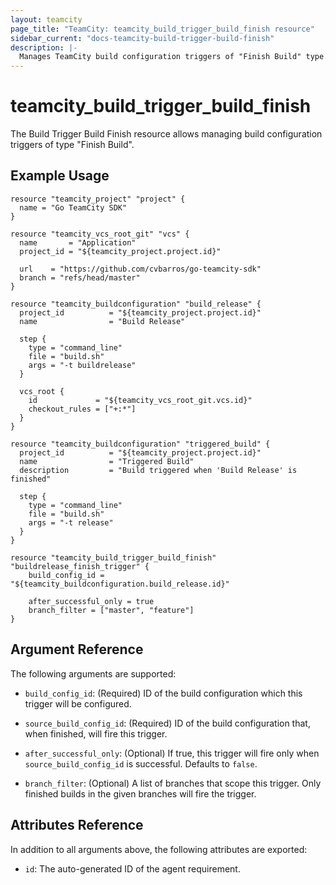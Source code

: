 ```yaml
---
layout: teamcity
page_title: "TeamCity: teamcity_build_trigger_build_finish resource"
sidebar_current: "docs-teamcity-build-trigger-build-finish"
description: |-
  Manages TeamCity build configuration triggers of "Finish Build" type.
---
```


# teamcity\_build\_trigger\_build\_finish

The Build Trigger Build Finish resource allows managing build configuration triggers of type "Finish Build".

## Example Usage

```hcl
resource "teamcity_project" "project" {
  name = "Go TeamCity SDK"
}

resource "teamcity_vcs_root_git" "vcs" {
  name       = "Application"
  project_id = "${teamcity_project.project.id}"

  url    = "https://github.com/cvbarros/go-teamcity-sdk"
  branch = "refs/head/master"
}

resource "teamcity_buildconfiguration" "build_release" {
  project_id          = "${teamcity_project.project.id}"
  name                = "Build Release"

  step {
    type = "command_line"
    file = "build.sh"
    args = "-t buildrelease"
  }

  vcs_root {
    id             = "${teamcity_vcs_root_git.vcs.id}"
    checkout_rules = ["+:*"]
  }
}

resource "teamcity_buildconfiguration" "triggered_build" {
  project_id          = "${teamcity_project.project.id}"
  name                = "Triggered Build"
  description         = "Build triggered when 'Build Release' is finished"

  step {
    type = "command_line"
    file = "build.sh"
    args = "-t release"
  }
}

resource "teamcity_build_trigger_build_finish" "buildrelease_finish_trigger" {
    build_config_id = "${teamcity_buildconfiguration.build_release.id}"

    after_successful_only = true
    branch_filter = ["master", "feature"]
}
```

## Argument Reference

The following arguments are supported:

* `build_config_id`: (Required) ID of the build configuration which this trigger will be configured.

* `source_build_config_id`: (Required) ID of the build configuration that, when finished, will fire this trigger.

* `after_successful_only`: (Optional) If true, this trigger will fire only when `source_build_config_id` is successful. Defaults to `false`.

* `branch_filter`: (Optional) A list of branches that scope this trigger. Only finished builds in the given branches will fire the trigger.

## Attributes Reference
In addition to all arguments above, the following attributes are exported:

* `id`: The auto-generated ID of the agent requirement.

